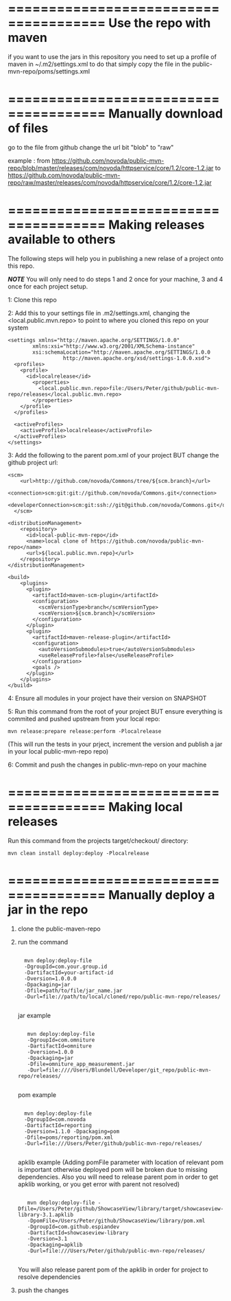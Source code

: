 ======================================
Use the repo with maven
======================================

if you want to use the jars in this repository you need to set up a profile of maven in ~/.m2/settings.xml
to do that simply copy the file in the public-mvn-repo/poms/settings.xml

======================================
Manually download of files
======================================

go to the file from github
change the url bit "blob" to "raw"

example :
from
https://github.com/novoda/public-mvn-repo/blob/master/releases/com/novoda/httpservice/core/1.2/core-1.2.jar
to
https://github.com/novoda/public-mvn-repo/raw/master/releases/com/novoda/httpservice/core/1.2/core-1.2.jar

======================================
Making releases available to others
======================================

The following steps will help you in publishing a new relase of a project onto this repo. 

***NOTE*** You will only need to do steps 1 and 2 once for your machine, 3 and 4 once for each project setup.

1: Clone this repo

2: Add this to your settings file in .m2/settings.xml, changing the <local.public.mvn.repo> to point to where you cloned this repo on your system

	<settings xmlns="http://maven.apache.org/SETTINGS/1.0.0"
            xmlns:xsi="http://www.w3.org/2001/XMLSchema-instance"
            xsi:schemaLocation="http://maven.apache.org/SETTINGS/1.0.0
                      http://maven.apache.org/xsd/settings-1.0.0.xsd">
	  <profiles>
	    <profile>
	      <id>localrelease</id>
	        <properties>
			  <local.public.mvn.repo>file:/Users/Peter/github/public-mvn-repo/releases</local.public.mvn.repo>
			</properties>
		</profile>
	  </profiles>

	  <activeProfiles>
		<activeProfile>localrelease</activeProfile>
	  </activeProfiles>
	</settings>




3: Add the following to the parent pom.xml of your project BUT change the github project url:

	<scm>
	    <url>http://github.com/novoda/Commons/tree/${scm.branch}</url>
	    <connection>scm:git:git://github.com/novoda/Commons.git</connection>
	    <developerConnection>scm:git:ssh://git@github.com/novoda/Commons.git</developerConnection>
	  </scm>

	<distributionManagement>
	    <repository>
	      <id>local-public-mvn-repo</id>
	      <name>local clone of https://github.com/novoda/public-mvn-repo</name>
	      <url>${local.public.mvn.repo}</url>
	    </repository>
	</distributionManagement>

	<build>
	    <plugins>
	      <plugin>
	        <artifactId>maven-scm-plugin</artifactId>
	        <configuration>
	          <scmVersionType>branch</scmVersionType>
	          <scmVersion>${scm.branch}</scmVersion>
	        </configuration>
	      </plugin>
	      <plugin>
	        <artifactId>maven-release-plugin</artifactId>
	        <configuration>
	          <autoVersionSubmodules>true</autoVersionSubmodules>
	          <useReleaseProfile>false</useReleaseProfile>
	        </configuration>
	        <goals />
	      </plugin>
	    </plugins>
	</build>


4: Ensure all modules in your project have their version on SNAPSHOT

5: Run this command from the root of your project BUT ensure everything is commited and pushed upstream from your local repo:

	mvn release:prepare release:perform -Plocalrelease

(This will run the tests in your prject, increment the version and publish a jar in your local public-mvn-repo repo)

6: Commit and push the changes in public-mvn-repo on your machine

======================================
Making local releases 
======================================

Run this command from the projects target/checkout/ directory:

	mvn clean install deploy:deploy -Plocalrelease  

======================================
Manually deploy a jar in the repo
======================================

1. clone the public-maven-repo
2. run the command

	<pre><code>
	 mvn deploy:deploy-file 
	 -DgroupId=com.your.group.id 
	 -DartifactId=your-artifact-id 
	 -Dversion=1.0.0.0 
	 -Dpackaging=jar 
	 -Dfile=path/to/file/jar_name.jar 
	 -Durl=file://path/to/local/cloned/repo/public-mvn-repo/releases/
	</code></pre>
	
	jar example
	<pre><code>
	  mvn deploy:deploy-file 
	  -DgroupId=com.omniture 
	  -DartifactId=omniture 
	  -Dversion=1.0.0 
	  -Dpackaging=jar 
	  -Dfile=omniture_app_measurement.jar 
	  -Durl=file:////Users/Blundell/Developer/git_repo/public-mvn-repo/releases/
	</code></pre>
	
	pom example 
	<pre><code>
	 mvn deploy:deploy-file 
	 -DgroupId=com.novoda 
	 -DartifactId=reporting 
	 -Dversion=1.1.0 -Dpackaging=pom 
	 -Dfile=poms/reporting/pom.xml 
	 -Durl=file:///Users/Peter/github/public-mvn-repo/releases/
	</code></pre>
	
	apklib example (Adding pomFile parameter with location of relevant pom is important otherwise deployed pom will be broken due to missing dependencies. Also you will need to release parent pom in order to get apklib working, or you get error with parent not resolved)
	<pre><code>
	  mvn deploy:deploy-file -Dfile=/Users/Peter/github/ShowcaseView/library/target/showcaseview-library-3.1.apklib 
	  -DpomFile=/Users/Peter/github/ShowcaseView/library/pom.xml 
	  -DgroupId=com.github.espiandev 
	  -DartifactId=showcaseview-library 
	  -Dversion=3.1 
	  -Dpackaging=apklib 
	  -Durl=file:///Users/Peter/github/public-mvn-repo/releases/
	</code></pre>
	
	You will also release parent pom of the apklib in order for project to resolve dependencies

3. push the changes


